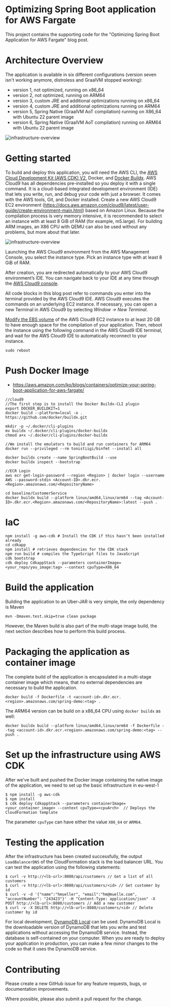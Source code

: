 # Optimizing Spring Boot application for AWS Fargate

This project contains the supporting code for the "Optimizing Spring Boot Application for AWS Fargate" blog post. 

# Architecture Overview

The application is available in six different configurations (version seven isn't working anymore, distroless and GraalVM stopped working):

* version 1, not optimized, running on x86_64
* version 2, not optimized, running on ARM64
* version 3, custom JRE and additional optimizations running on x86_64
* version 4, custom JRE and additional optimizations running on ARM64
* version 5, Spring Native (GraalVM AoT compilation) running on X86_64 with Ubuntu 22 parent image
* version 6, Spring Native (GraalVM AoT compilation) running on ARM64 with Ubuntu 22 parent image

![infrastructure-overview](images/SpringBoot_example_architecture.png)

# Getting started

To build and deploy this application, you will need the AWS CLI, the [AWS Cloud Development Kit (AWS CDK) V2](https://github.com/aws/aws-cdk), Docker, and [Docker Buildx](https://docs.docker.com/buildx/working-with-buildx/). AWS Cloud9 has all dependencies pre-installed so you deploy it with a single command. It is a cloud-based integrated development environment (IDE) that lets you write, run, and debug your code with just a browser. It comes with the AWS tools, Git, and Docker installed.
Create a new AWS Cloud9 EC2 environment (https://docs.aws.amazon.com/cloud9/latest/user-guide/create-environment-main.html) based on Amazon Linux. Because the compilation process is very memory intensive, it is recommended to select an instance with at least 8 GiB of RAM (for example, m5.large). For building ARM images, an X86 CPU with QEMU can also be used without any problems, but more about that later.

![infrastructure-overview](images/cloud9.png)

Launching the AWS Cloud9 environment from the AWS Management Console, you select the instance type. Pick an instance type with at least 8 GiB of RAM.

After creation, you are redirected automatically to your AWS Cloud9 environment’s IDE. You can navigate back to your IDE at any time through the [AWS Cloud9 console](https://signin.aws.amazon.com/signin?redirect_uri=https%3A%2F%2Fconsole.aws.amazon.com%2Fcloud9%2Fhome%3Fstate%3DhashArgs%2523%26isauthcode%3Dtrue&client_id=arn%3Aaws%3Aiam%3A%3A015428540659%3Auser%2Fcloud9&forceMobileApp=0&code_challenge=C-AufLUePBN22yMIphjlu96ObOBadc9Z0hK3poSCveQ&code_challenge_method=SHA-256).

All code blocks in this blog post refer to commands you enter into the terminal provided by the AWS Cloud9 IDE. AWS Cloud9 executes the commands on an underlying EC2 instance. If necessary, you can open a new Terminal in AWS Cloud9 by selecting *Window → New Terminal*.

[Modify the EBS volume](https://docs.aws.amazon.com/AWSEC2/latest/UserGuide/requesting-ebs-volume-modifications.html#modify-ebs-volume) of the AWS Cloud9 EC2 instance to at least 20 GB to have enough space for the compilation of your application. Then, reboot the instance using the following command in the AWS Cloud9 IDE terminal, and wait for the AWS Cloud9 IDE to automatically reconnect to your instance.

```
sudo reboot
```

# Push Docker Image
- https://aws.amazon.com/ko/blogs/containers/optimize-your-spring-boot-application-for-aws-fargate/

```
//cloud9
//The first step is to install the Docker Buildx-CLI plugin
export DOCKER_BUILDKIT=1
docker build --platform=local -o . https://github.com/docker/buildx.git

mkdir -p ~/.docker/cli-plugins
mv buildx ~/.docker/cli-plugins/docker-buildx
chmod a+x ~/.docker/cli-plugins/docker-buildx

//We install the emulators to build and run containers for ARM64
docker run --privileged --rm tonistiigi/binfmt --install all

docker buildx create --name SpringBootBuild --use
docker buildx inspect --bootstrap

//ECR Login
aws ecr get-login-password --region <Region> | docker login --username AWS --password-stdin <Account-ID>.dkr.ecr.<Region>.amazonaws.com/<RepositoryName>

cd baseline/CustomerService
docker buildx build --platform linux/amd64,linux/arm64 --tag <Account-ID>.dkr.ecr.<Region>.amazonaws.com/<RepositoryName>:latest --push .
```
# IaC
```
npm install -g aws-cdk # Install the CDK if this hasn’t been installed already
cd cdkapp
npm install # retrieves dependencies for the CDK stack
npm run build # compiles the TypeScript files to JavaScript
cdk bootstrap
cdk deploy CdkappStack --parameters containerImage=<your_repo/you_image:tag> --context cpuType=X86_64
```

# Build the application

Building the application to an Uber-JAR is very simple, the only dependency is Maven

```
mvn -Dmaven.test.skip=true clean package
```

However, the Maven build is also part of the multi-stage image build, the next section describes how to perform this build process.

# Packaging the application as container image

The complete build of the application is encapsulated in a multi-stage container image which means, that no external dependencies are necessary to build the application. 

```
docker build -f Dockerfile -t <account-id>.dkr.ecr.<region>.amazonaws.com/spring-demo:<tag> .
```

The ARM64 version can be build on a x86_64 CPU using `docker buildx` as well:

```
docker buildx build --platform linux/amd64,linux/arm64 -f Dockerfile --tag <account-id>.dkr.ecr.<region>.amazonaws.com/spring-demo:<tag> --push .
```

# Set up the infrastructure using AWS CDK

After we've built and pushed the Docker image containing the native image of the application, we need to set up the basic infrastructure in eu-west-1

```
$ npm install -g aws-cdk
$ npm install
$ cdk deploy CdkappStack --parameters containerImage=<your_container_image> --context cpuType=<cpuArch>  // Deploys the CloudFormation template
```

The parameter `cpuType` can have either the value `X86_64` or `ARM64`.

# Testing the application

After the infrastructure has been created successfully, the output `LoadBalancerDNS` of the CloudFormation stack is the load balancer URL. You can test the application using the following statements:

```
$ curl -v http://<lb-url>:8080/api/customers // Get a list of all customers
$ curl -v http://<lb-url>:8080/api/customers/<id> // Get customer by id
$ curl -v -d '{"name":"hmueller", "email":"hm@muelle.com", "accountNumber": "243423"}' -H "Content-Type: application/json" -X POST http://<lb-url>:8080/customers // Add a new customer
$ curl -v -X DELETE http://<lb-url>:8080/customers/<id> // Delete customer by id

```

For local development, [DynamoDB Local](https://docs.aws.amazon.com/amazondynamodb/latest/developerguide/DynamoDBLocal.html) can be used. DynamoDB Local is the downloadable version of DynamoDB that lets you write and test applications without accessing the DynamoDB service. Instead, the database is self-contained on your computer. When you are ready to deploy your application in production, you can make a few minor changes to the code so that it uses the DynamoDB service.


# Contributing

Please create a new GitHub issue for any feature requests, bugs, or documentation improvements.

Where possible, please also submit a pull request for the change.
